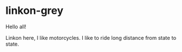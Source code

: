 # linkon-grey

Hello all!

Linkon here, I like motorcycles.
I like to ride long distance from state to state.
